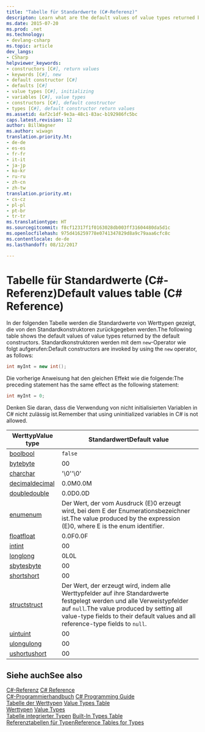 ```yaml
---
title: "Tabelle für Standardwerte (C#-Referenz)"
descripton: Learn what are the default values of value types returned by the default constructors.
ms.date: 2015-07-20
ms.prod: .net
ms.technology:
- devlang-csharp
ms.topic: article
dev_langs:
- CSharp
helpviewer_keywords:
- constructors [C#], return values
- keywords [C#], new
- default constructor [C#]
- defaults [C#]
- value types [C#], initializing
- variables [C#], value types
- constructors [C#], default constructor
- types [C#], default constructor return values
ms.assetid: 4af2c1df-9e3a-48c1-83ac-b192986fc5bc
caps.latest.revision: 12
author: BillWagner
ms.author: wiwagn
translation.priority.ht:
- de-de
- es-es
- fr-fr
- it-it
- ja-jp
- ko-kr
- ru-ru
- zh-cn
- zh-tw
translation.priority.mt:
- cs-cz
- pl-pl
- pt-br
- tr-tr
ms.translationtype: HT
ms.sourcegitcommit: f8cf12317f1f0163028db003ff31604480da5d1c
ms.openlocfilehash: 975d416259778e0741347829d8a9c79aaa6cfc8c
ms.contentlocale: de-de
ms.lasthandoff: 08/12/2017

---
```

# <a name="default-values-table-c-reference"></a><span data-ttu-id="3f6ac-102">Tabelle für Standardwerte (C#-Referenz)</span><span class="sxs-lookup"><span data-stu-id="3f6ac-102">Default values table (C# Reference)</span></span>
<span data-ttu-id="3f6ac-103">In der folgenden Tabelle werden die Standardwerte von Werttypen gezeigt, die von den Standardkonstruktoren zurückgegeben werden.</span><span class="sxs-lookup"><span data-stu-id="3f6ac-103">The following table shows the default values of value types returned by the default constructors.</span></span> <span data-ttu-id="3f6ac-104">Standardkonstruktoren werden mit dem `new`-Operator wie folgt aufgerufen:</span><span class="sxs-lookup"><span data-stu-id="3f6ac-104">Default constructors are invoked by using the `new` operator, as follows:</span></span>

```csharp
int myInt = new int();
```

<span data-ttu-id="3f6ac-105">Die vorherige Anweisung hat den gleichen Effekt wie die folgende:</span><span class="sxs-lookup"><span data-stu-id="3f6ac-105">The preceding statement has the same effect as the following statement:</span></span>

```csharp
int myInt = 0;
```

<span data-ttu-id="3f6ac-106">Denken Sie daran, dass die Verwendung von nicht initialisierten Variablen in C# nicht zulässig ist.</span><span class="sxs-lookup"><span data-stu-id="3f6ac-106">Remember that using uninitialized variables in C# is not allowed.</span></span>

|<span data-ttu-id="3f6ac-107">Werttyp</span><span class="sxs-lookup"><span data-stu-id="3f6ac-107">Value type</span></span>|<span data-ttu-id="3f6ac-108">Standardwert</span><span class="sxs-lookup"><span data-stu-id="3f6ac-108">Default value</span></span>|
|----------------|-------------------|
|[<span data-ttu-id="3f6ac-109">bool</span><span class="sxs-lookup"><span data-stu-id="3f6ac-109">bool</span></span>](../../../csharp/language-reference/keywords/bool.md)|`false`|
|[<span data-ttu-id="3f6ac-110">byte</span><span class="sxs-lookup"><span data-stu-id="3f6ac-110">byte</span></span>](../../../csharp/language-reference/keywords/byte.md)|<span data-ttu-id="3f6ac-111">0</span><span class="sxs-lookup"><span data-stu-id="3f6ac-111">0</span></span>|
|[<span data-ttu-id="3f6ac-112">char</span><span class="sxs-lookup"><span data-stu-id="3f6ac-112">char</span></span>](../../../csharp/language-reference/keywords/char.md)|<span data-ttu-id="3f6ac-113">'\0'</span><span class="sxs-lookup"><span data-stu-id="3f6ac-113">'\0'</span></span>|
|[<span data-ttu-id="3f6ac-114">decimal</span><span class="sxs-lookup"><span data-stu-id="3f6ac-114">decimal</span></span>](../../../csharp/language-reference/keywords/decimal.md)|<span data-ttu-id="3f6ac-115">0.0M</span><span class="sxs-lookup"><span data-stu-id="3f6ac-115">0.0M</span></span>|
|[<span data-ttu-id="3f6ac-116">double</span><span class="sxs-lookup"><span data-stu-id="3f6ac-116">double</span></span>](../../../csharp/language-reference/keywords/double.md)|<span data-ttu-id="3f6ac-117">0.0D</span><span class="sxs-lookup"><span data-stu-id="3f6ac-117">0.0D</span></span>|
|[<span data-ttu-id="3f6ac-118">enum</span><span class="sxs-lookup"><span data-stu-id="3f6ac-118">enum</span></span>](../../../csharp/language-reference/keywords/enum.md)|<span data-ttu-id="3f6ac-119">Der Wert, der vom Ausdruck (E)0 erzeugt wird, bei dem E der Enumerationsbezeichner ist.</span><span class="sxs-lookup"><span data-stu-id="3f6ac-119">The value produced by the expression (E)0, where E is the enum identifier.</span></span>|
|[<span data-ttu-id="3f6ac-120">float</span><span class="sxs-lookup"><span data-stu-id="3f6ac-120">float</span></span>](../../../csharp/language-reference/keywords/float.md)|<span data-ttu-id="3f6ac-121">0.0F</span><span class="sxs-lookup"><span data-stu-id="3f6ac-121">0.0F</span></span>|
|[<span data-ttu-id="3f6ac-122">int</span><span class="sxs-lookup"><span data-stu-id="3f6ac-122">int</span></span>](../../../csharp/language-reference/keywords/int.md)|<span data-ttu-id="3f6ac-123">0</span><span class="sxs-lookup"><span data-stu-id="3f6ac-123">0</span></span>|
|[<span data-ttu-id="3f6ac-124">long</span><span class="sxs-lookup"><span data-stu-id="3f6ac-124">long</span></span>](../../../csharp/language-reference/keywords/long.md)|<span data-ttu-id="3f6ac-125">0L</span><span class="sxs-lookup"><span data-stu-id="3f6ac-125">0L</span></span>|
|[<span data-ttu-id="3f6ac-126">sbyte</span><span class="sxs-lookup"><span data-stu-id="3f6ac-126">sbyte</span></span>](../../../csharp/language-reference/keywords/sbyte.md)|<span data-ttu-id="3f6ac-127">0</span><span class="sxs-lookup"><span data-stu-id="3f6ac-127">0</span></span>|
|[<span data-ttu-id="3f6ac-128">short</span><span class="sxs-lookup"><span data-stu-id="3f6ac-128">short</span></span>](../../../csharp/language-reference/keywords/short.md)|<span data-ttu-id="3f6ac-129">0</span><span class="sxs-lookup"><span data-stu-id="3f6ac-129">0</span></span>|
|[<span data-ttu-id="3f6ac-130">struct</span><span class="sxs-lookup"><span data-stu-id="3f6ac-130">struct</span></span>](../../../csharp/language-reference/keywords/struct.md)|<span data-ttu-id="3f6ac-131">Der Wert, der erzeugt wird, indem alle Werttypfelder auf ihre Standardwerte festgelegt werden und alle Verweistypfelder auf `null`.</span><span class="sxs-lookup"><span data-stu-id="3f6ac-131">The value produced by setting all value-type fields to their default values and all reference-type fields to `null`.</span></span>|
|[<span data-ttu-id="3f6ac-132">uint</span><span class="sxs-lookup"><span data-stu-id="3f6ac-132">uint</span></span>](../../../csharp/language-reference/keywords/uint.md)|<span data-ttu-id="3f6ac-133">0</span><span class="sxs-lookup"><span data-stu-id="3f6ac-133">0</span></span>|
|[<span data-ttu-id="3f6ac-134">ulong</span><span class="sxs-lookup"><span data-stu-id="3f6ac-134">ulong</span></span>](../../../csharp/language-reference/keywords/ulong.md)|<span data-ttu-id="3f6ac-135">0</span><span class="sxs-lookup"><span data-stu-id="3f6ac-135">0</span></span>|
|[<span data-ttu-id="3f6ac-136">ushort</span><span class="sxs-lookup"><span data-stu-id="3f6ac-136">ushort</span></span>](../../../csharp/language-reference/keywords/ushort.md)|<span data-ttu-id="3f6ac-137">0</span><span class="sxs-lookup"><span data-stu-id="3f6ac-137">0</span></span>|

## <a name="see-also"></a><span data-ttu-id="3f6ac-138">Siehe auch</span><span class="sxs-lookup"><span data-stu-id="3f6ac-138">See also</span></span>
 <span data-ttu-id="3f6ac-139">[C#-Referenz](../../../csharp/language-reference/index.md) </span><span class="sxs-lookup"><span data-stu-id="3f6ac-139">[C# Reference](../../../csharp/language-reference/index.md) </span></span>  
 <span data-ttu-id="3f6ac-140">[C#-Programmierhandbuch](../../../csharp/programming-guide/index.md) </span><span class="sxs-lookup"><span data-stu-id="3f6ac-140">[C# Programming Guide](../../../csharp/programming-guide/index.md) </span></span>  
 <span data-ttu-id="3f6ac-141">[Tabelle der Werttypen](../../../csharp/language-reference/keywords/value-types-table.md) </span><span class="sxs-lookup"><span data-stu-id="3f6ac-141">[Value Types Table](../../../csharp/language-reference/keywords/value-types-table.md) </span></span>  
 <span data-ttu-id="3f6ac-142">[Werttypen](../../../csharp/language-reference/keywords/value-types.md) </span><span class="sxs-lookup"><span data-stu-id="3f6ac-142">[Value Types](../../../csharp/language-reference/keywords/value-types.md) </span></span>  
 <span data-ttu-id="3f6ac-143">[Tabelle integrierter Typen](../../../csharp/language-reference/keywords/built-in-types-table.md) </span><span class="sxs-lookup"><span data-stu-id="3f6ac-143">[Built-In Types Table](../../../csharp/language-reference/keywords/built-in-types-table.md) </span></span>  
 [<span data-ttu-id="3f6ac-144">Referenztabellen für Typen</span><span class="sxs-lookup"><span data-stu-id="3f6ac-144">Reference Tables for Types</span></span>](../../../csharp/language-reference/keywords/reference-tables-for-types.md)

